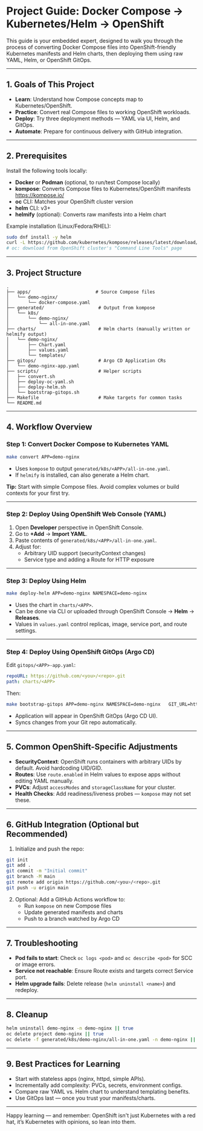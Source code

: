 # Project Guide: Docker Compose → Kubernetes/Helm → OpenShift

This guide is your embedded expert, designed to walk you through the process of converting Docker Compose files into OpenShift-friendly Kubernetes manifests and Helm charts, then deploying them using raw YAML, Helm, or OpenShift GitOps.

---

## 1. Goals of This Project

- **Learn**: Understand how Compose concepts map to Kubernetes/OpenShift.
- **Practice**: Convert real Compose files to working OpenShift workloads.
- **Deploy**: Try three deployment methods — YAML via UI, Helm, and GitOps.
- **Automate**: Prepare for continuous delivery with GitHub integration.

---

## 2. Prerequisites

Install the following tools locally:

- **Docker** or **Podman** (optional, to run/test Compose locally)
- **kompose**: Converts Compose files to Kubernetes/OpenShift manifests  
  https://kompose.io/
- **oc** CLI: Matches your OpenShift cluster version
- **helm** CLI: v3+  
- **helmify** (optional): Converts raw manifests into a Helm chart

Example installation (Linux/Fedora/RHEL):

```bash
sudo dnf install -y helm
curl -L https://github.com/kubernetes/kompose/releases/latest/download/kompose-linux-amd64 -o kompose && chmod +x kompose && sudo mv kompose /usr/local/bin/
# oc: download from OpenShift cluster's "Command Line Tools" page
```

---

## 3. Project Structure

```
.
├── apps/                        # Source Compose files
│   └── demo-nginx/
│       └── docker-compose.yaml
├── generated/                    # Output from kompose
│   └── k8s/
│       └── demo-nginx/
│           └── all-in-one.yaml
├── charts/                       # Helm charts (manually written or helmify output)
│   └── demo-nginx/
│       ├── Chart.yaml
│       ├── values.yaml
│       └── templates/
├── gitops/                       # Argo CD Application CRs
│   └── demo-nginx-app.yaml
├── scripts/                      # Helper scripts
│   ├── convert.sh
│   ├── deploy-oc-yaml.sh
│   ├── deploy-helm.sh
│   └── bootstrap-gitops.sh
├── Makefile                      # Make targets for common tasks
└── README.md
```

---

## 4. Workflow Overview

### Step 1: Convert Docker Compose to Kubernetes YAML

```bash
make convert APP=demo-nginx
```
- Uses `kompose` to output `generated/k8s/<APP>/all-in-one.yaml`.
- If `helmify` is installed, can also generate a Helm chart.

**Tip:** Start with simple Compose files. Avoid complex volumes or build contexts for your first try.

---

### Step 2: Deploy Using OpenShift Web Console (YAML)

1. Open **Developer** perspective in OpenShift Console.
2. Go to **+Add** → **Import YAML**.
3. Paste contents of `generated/k8s/<APP>/all-in-one.yaml`.
4. Adjust for:
   - Arbitrary UID support (securityContext changes)
   - Service type and adding a Route for HTTP exposure

---

### Step 3: Deploy Using Helm

```bash
make deploy-helm APP=demo-nginx NAMESPACE=demo-nginx
```

- Uses the chart in `charts/<APP>`.
- Can be done via CLI or uploaded through OpenShift Console → **Helm** → **Releases**.
- Values in `values.yaml` control replicas, image, service port, and route settings.

---

### Step 4: Deploy Using OpenShift GitOps (Argo CD)

Edit `gitops/<APP>-app.yaml`:

```yaml
repoURL: https://github.com/<you>/<repo>.git
path: charts/<APP>
```

Then:

```bash
make bootstrap-gitops APP=demo-nginx NAMESPACE=demo-nginx   GIT_URL=https://github.com/<you>/<repo>.git   GIT_PATH=charts/demo-nginx
```

- Application will appear in OpenShift GitOps (Argo CD UI).
- Syncs changes from your Git repo automatically.

---

## 5. Common OpenShift-Specific Adjustments

- **SecurityContext**: OpenShift runs containers with arbitrary UIDs by default. Avoid hardcoding UID/GID.
- **Routes**: Use `route.enabled` in Helm values to expose apps without editing YAML manually.
- **PVCs**: Adjust `accessModes` and `storageClassName` for your cluster.
- **Health Checks**: Add readiness/liveness probes — `kompose` may not set these.

---

## 6. GitHub Integration (Optional but Recommended)

1. Initialize and push the repo:

```bash
git init
git add .
git commit -m "Initial commit"
git branch -M main
git remote add origin https://github.com/<you>/<repo>.git
git push -u origin main
```

2. Optional: Add a GitHub Actions workflow to:
   - Run `kompose` on new Compose files
   - Update generated manifests and charts
   - Push to a branch watched by Argo CD

---

## 7. Troubleshooting

- **Pod fails to start**: Check `oc logs <pod>` and `oc describe <pod>` for SCC or image errors.
- **Service not reachable**: Ensure Route exists and targets correct Service port.
- **Helm upgrade fails**: Delete release (`helm uninstall <name>`) and redeploy.

---

## 8. Cleanup

```bash
helm uninstall demo-nginx -n demo-nginx || true
oc delete project demo-nginx || true
oc delete -f generated/k8s/demo-nginx/all-in-one.yaml -n demo-nginx || true
```

---

## 9. Best Practices for Learning

- Start with stateless apps (nginx, httpd, simple APIs).
- Incrementally add complexity: PVCs, secrets, environment configs.
- Compare raw YAML vs. Helm chart to understand templating benefits.
- Use GitOps last — once you trust your manifests/charts.

---

Happy learning — and remember: OpenShift isn't just Kubernetes with a red hat, it’s Kubernetes with opinions, so lean into them.
